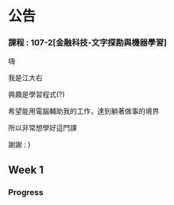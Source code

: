 ﻿# 公告

### 課程 : 107-2[金融科技-文字探勘與機器學習]

嗨

我是江大右

興趣是學習程式(?)

希望能用電腦輔助我的工作，達到躺著做事的境界

所以非常想學好這門課

謝謝 : )

## Week 1

### Progress